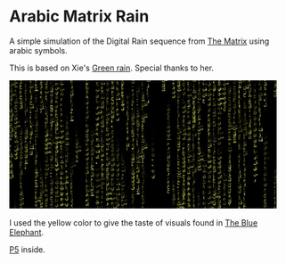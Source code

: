 # Arabic Matrix Rain
A simple simulation of the Digital Rain sequence from [The Matrix](http://www.imdb.com/title/tt0133093/) using arabic symbols.

This is based on Xie's [Green rain](https://github.com/emilyxxie/green_rain). Special thanks to her.

![alt tag](yellow_rain.gif)

I used the yellow color to give the taste of visuals found in [The Blue Elephant](http://www.imdb.com/title/tt3461252/).

[P5](https://p5js.org/) inside.
